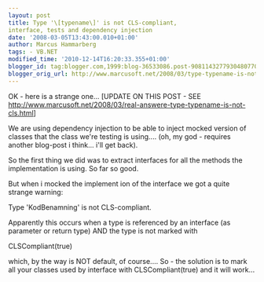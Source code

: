 ```yaml
---
layout: post
title: Type '\[typename\]' is not CLS-compliant,
interface, tests and dependency injection
date: '2008-03-05T13:43:00.010+01:00'
author: Marcus Hammarberg
tags: - VB.NET
modified_time: '2010-12-14T16:20:33.355+01:00'
blogger_id: tag:blogger.com,1999:blog-36533086.post-9081143277930480770
blogger_orig_url: http://www.marcusoft.net/2008/03/type-typename-is-not-cls-compliant.html
---
```


OK - here is a strange one...
\[UPDATE ON THIS POST - SEE
<http://www.marcusoft.net/2008/03/real-answere-type-typename-is-not-cls.html>\]

We are using dependency injection to be able to inject mocked version of
classes that the class we're testing is using.... (oh, my god - requires
another blog-post i think... i'll get back).

So the first thing we did was to extract interfaces for all the methods
the implementation is using. So far so good.

But when i mocked the implement ion of the interface we got a quite
strange warning:

   Type 'KodBenamning' is not CLS-compliant.

Apparently this occurs when a type is referenced by an interface (as
parameter or return type) AND the type is not marked with

   CLSCompliant(true)

which, by the way is NOT default, of course.... So - the solution is to
mark all your classes used by interface with CLSCompliant(true) and it
will work...
